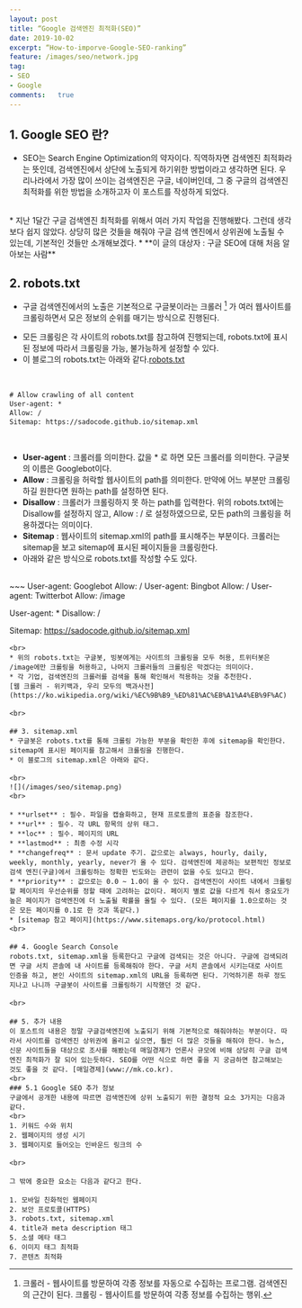 ```yaml
---
layout: post
title: “Google 검색엔진 최적화(SEO)”
date: 2019-10-02
excerpt: “How-to-imporve-Google-SEO-ranking”
feature: /images/seo/network.jpg
tag:
- SEO
- Google
comments:	true
---
```


## 1. Google SEO 란?
* SEO는 Search Engine Optimization의 약자이다. 직역하자면 검색엔진 최적화라는 뜻인데, 검색엔진에서 상단에 노출되게 하기위한 방법이라고 생각하면 된다. 우리나라에서 가장 많이 쓰이는 검색엔진은 구글, 네이버인데, 그 중 구글의 검색엔진 최적화를 위한 방법을 소개하고자 이 포스트를 작성하게 되었다.
<br>
* 지난 1달간 구글 검색엔진 최적화를 위해서 여러 가지 작업을 진행해봤다. 그런데 생각보다 쉽지 않았다. 상당히 많은 것들을 해줘야 구글 검색 엔진에서 상위권에 노출될 수 있는데, 기본적인 것들만 소개해보겠다.
* **이 글의 대상자 : 구글 SEO에 대해 처음 알아보는 사람**
 
<br>


## 2. robots.txt
* 구글 검색엔진에서의 노출은 기본적으로 구글봇이라는 크롤러 [^1] 가 여러 웹사이트를 크롤링하면서 모은 정보의 순위를 매기는 방식으로 진행된다. 

[^1]: 크롤러 - 웹사이트를 방문하여 각종 정보를 자동으로 수집하는 프로그램. 검색엔진의 근간이 된다.  크롤링 - 웹사이트를 방문하여 각종 정보를 수집하는 행위.

* 모든 크롤링은 각 사이트의 robots.txt를 참고하여 진행되는데, robots.txt에 표시된 정보에 따라서 크롤링을 가능, 불가능하게 설정할 수 있다. 
* 이 블로그의 robots.txt는 아래와 같다.[robots.txt](https://sadocode.github.io/robots.txt)

<br>

~~~
# Allow crawling of all content
User-agent: *
Allow: /
Sitemap: https://sadocode.github.io/sitemap.xml 
~~~

<br>

* **User-agent** : 크롤러를 의미한다. 값을 * 로 하면 모든 크롤러를 의미한다. 구글봇의 이름은 Googlebot이다.
* **Allow** : 크롤링을 허락할 웹사이트의 path를 의미한다. 만약에 어느 부분만 크롤링하길 원한다면 원하는 path를 설정하면 된다.
* **Disallow** : 크롤러가 크롤링하지 못 하는 path를 입력한다. 위의 robots.txt에는 Disallow를 설정하지 않고, Allow : / 로 설정하였으므로, 모든 path의 크롤링을 허용하겠다는 의미이다.
* **Sitemap** : 웹사이트의 sitemap.xml의 path를 표시해주는 부분이다. 크롤러는 sitemap을 보고 sitemap에 표시된 페이지들을 크롤링한다.
* 아래와 같은 방식으로 robots.txt를 작성할 수도 있다.

<br>
~~~
User-agent: Googlebot
Allow: /
User-agent: Bingbot
Allow: /
User-agent: Twitterbot
Allow: /image

User-agent: *
Disallow: /

Sitemap: https://sadocode.github.io/sitemap.xml
~~~
<br>
* 위의 robots.txt는 구글봇, 빙봇에게는 사이트의 크롤링을 모두 허용, 트위터봇은 /image에만 크롤링을 허용하고, 나머지 크롤러들의 크롤링은 막겠다는 의미이다.
* 각 기업, 검색엔진의 크롤러를 검색을 통해 확인해서 적용하는 것을 추천한다.
[웹 크롤러 - 위키백과, 우리 모두의 백과사전](https://ko.wikipedia.org/wiki/%EC%9B%B9_%ED%81%AC%EB%A1%A4%EB%9F%AC)

<br>

## 3. sitemap.xml
* 구글봇은 robots.txt를 통해 크롤링 가능한 부분을 확인한 후에 sitemap을 확인한다. sitemap에 표시된 페이지를 참고해서 크롤링을 진행한다.
* 이 블로그의 sitemap.xml은 아래와 같다.

<br>
![](/images/seo/sitemap.png)
<br>

* **urlset** : 필수. 파일을 캡슐화하고, 현재 프로토콜의 표준을 참조한다.
* **url** : 필수. 각 URL 항목의 상위 태그.
* **loc** : 필수. 페이지의 URL
* **lastmod** : 최종 수정 시각
* **changefreq** : 문서 update 주기. 값으로는 always, hourly, daily, weekly, monthly, yearly, never가 올 수 있다. 검색엔진에 제공하는 보편적인 정보로 검색 엔진(구글)에서 크롤링하는 정확한 빈도와는 관련이 없을 수도 있다고 한다.
* **priority** : 값으로는 0.0 ~ 1.0이 올 수 있다. 검색엔진이 사이트 내에서 크롤링할 페이지의 우선순위를 정할 때에 고려하는 값이다. 페이지 별로 값을 다르게 줘서 중요도가 높은 페이지가 검색엔진에 더 노출될 확률을 올릴 수 있다. (모든 페이지를 1.0으로하는 것은 모든 페이지를 0.1로 한 것과 똑같다.)
* [sitemap 참고 페이지](https://www.sitemaps.org/ko/protocol.html)
<br>

## 4. Google Search Console
robots.txt, sitemap.xml을 등록한다고 구글에 검색되는 것은 아니다. 구글에 검색되려면 구글 서치 콘솔에 내 사이트를 등록해줘야 한다. 구글 서치 콘솔에서 시키는대로 사이트 인증을 하고, 본인 사이트의 sitemap.xml의 URL을 등록하면 된다. 기억하기론 하루 정도 지나고 나니까 구글봇이 사이트를 크롤링하기 시작했던 것 같다.

<br>

## 5. 추가 내용
이 포스트의 내용은 정말 구글검색엔진에 노출되기 위해 기본적으로 해줘야하는 부분이다. 따라서 사이트를 검색엔진 상위권에 올리고 싶으면, 훨씬 더 많은 것들을 해줘야 한다. 뉴스, 신문 사이트들을 대상으로 조사를 해봤는데 매일경제가 언론사 규모에 비해 상당히 구글 검색엔진 최적화가 잘 되어 있는듯하다. SEO를 어떤 식으로 하면 좋을 지 궁금하면 참고해보는 것도 좋을 것 같다. [매일경제](www://mk.co.kr).
<br>
### 5.1 Google SEO 추가 정보
구글에서 공개한 내용에 따르면 검색엔진에 상위 노출되기 위한 결정적 요소 3가지는 다음과 같다.
<br>
1. 키워드 수와 위치
2. 웹페이지의 생성 시기
3. 웹페이지로 들어오는 인바운드 링크의 수

<br>

그 밖에 중요한 요소는 다음과 같다고 한다.

1. 모바일 친화적인 웹페이지
2. 보안 프로토콜(HTTPS)
3. robots.txt, sitemap.xml
4. title과 meta description 태그
5. 소셜 메타 태그
6. 이미지 태그 최적화
7. 콘텐츠 최적화
